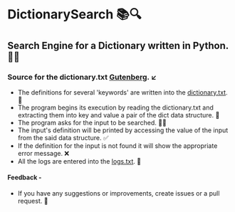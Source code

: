 # DictionarySearch 📚🔍
## Search Engine for a Dictionary written in Python. 🔎🐍

### Source for the dictionary.txt [Gutenberg](https://www.gutenberg.org/ebooks/29765). ↙

- The definitions for several 'keywords' are written into the [dictionary.txt](https://github.com/SandeepUrankar/DictionarySearch/blob/main/dictionary/dictionary.txt). 🧐
- The program begins its execution by reading the dictionary.txt and extracting them into key and value a pair of the dict data structure. 🔄
- The program asks for the input to be searched. 👼🏼
- The input's definition will be printed by accessing the value of the input from the said data structure. ✅
- If the definition for the input is not found it will show the appropriate error message. ❌
- All the logs are entered into the [logs.txt](https://github.com/SandeepUrankar/DictionarySearch/blob/main/logs.txt). 🔏

#### Feedback -
- If you have any suggestions or improvements, create issues or a pull request. 🎉
